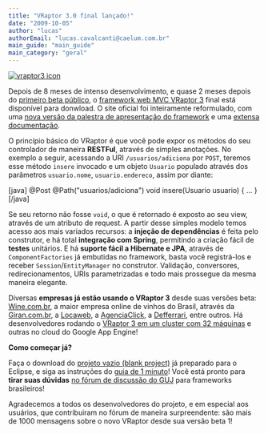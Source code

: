 ```yaml
---
title: "VRaptor 3.0 final lançado!"
date: "2009-10-05"
author: "lucas"
authorEmail: "lucas.cavalcanti@caelum.com.br"
main_guide: "main_guide"
main_category: "geral"
---
```


[![vraptor3 icon](http://vraptor.caelum.com.br/images/boxVraptor-trans.png)](http://www.vraptor.com.br/)

Depois de 8 meses de intenso desenvolvimento, e quase 2 meses depois do [primeiro beta público](https://blog.caelum.com.br/vraptor-3-disponivel-para-download/), o [framework web MVC VRaptor 3](http://www.vraptor.com.br/) final está disponível para donwload. O site oficial foi inteiramente reformulado, com uma [nova versão da palestra de apresentação do framework](http://vimeo.com/5961030) e uma [extensa documentação](http://vraptor.caelum.com.br/documentacao/vraptor3-guia-de-1-minuto/).

O princípio básico do VRaptor é que você pode expor os métodos do seu controlador de maneira **RESTFul**, através de simples anotações. No exemplo a seguir, acessando a URI `/usuarios/adiciona` por `POST`, teremos esse método `insere` invocado e um objeto `Usuario` populado através dos parâmetros `usuario.nome`, `usuario.endereco`, assim por diante:

\[java\] @Post @Path("usuarios/adiciona") void insere(Usuario usuario) { ... } \[/java\]

Se seu retorno não fosse `void`, o que é retornado é exposto ao seu view, através de um atributo de request. A partir desse simples modelo temos acesso aos mais variados recursos: a **injeção de dependências** é feita pelo construtor, e há total **integração com Spring**, permitindo a criação fácil de **testes** unitários. E há **suporte fácil a Hibernate e JPA**, através de `ComponentFactories` já embutidas no framework, basta você registrá-los e receber `Session`/`EntityManager` no construtor. Validação, conversores, redirecionamentos, URIs parametrizadas e todo mais prossegue da mesma maneira elegante.

Diversas **empresas já estão usando o VRaptor 3** desde suas versões beta: [Wine.com.br](http://www.wine.com.br/), a maior empresa online de vinhos do Brasil, através da [Giran.com.br](http://www.giran.com.br/), a [Locaweb](http://www.locaweb.com.br/), a [AgenciaClick](http://www.agenciaclick.com.br), a [Defferrari](http://www.defferrari.com.br/), entre outros. Há desenvolvedores rodando o [VRaptor 3 em um cluster com 32 máquinas](http://guj.com.br/posts/list/139238.java#752484) e outras no cloud do Google App Engine!

**Como começar já?**

Faça o download do [projeto vazio (blank project)](http://code.google.com/p/vraptor3/downloads/list) já preparado para o Eclipse, e siga as instruções do [guia de 1 minuto](http://vraptor.caelum.com.br/documentacao/vraptor3-guia-de-1-minuto/)! Você está pronto para **tirar suas dúvidas** [no fórum de discussão do GUJ](http://guj.com.br/forums/show/23.java) para frameworks brasileiros!

Agradecemos a todos os desenvolvedores do projeto, e em especial aos usuários, que contribuiram no fórum de maneira surpreendente: são mais de 1000 mensagens sobre o novo VRaptor desde sua versão beta 1!

